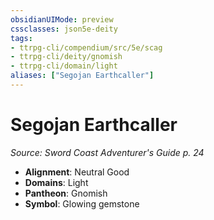 ```yaml
---
obsidianUIMode: preview
cssclasses: json5e-deity
tags:
- ttrpg-cli/compendium/src/5e/scag
- ttrpg-cli/deity/gnomish
- ttrpg-cli/domain/light
aliases: ["Segojan Earthcaller"]
---
```

# Segojan Earthcaller
*Source: Sword Coast Adventurer's Guide p. 24* 

- **Alignment**: Neutral Good
- **Domains**: Light
- **Pantheon**: Gnomish
- **Symbol**: Glowing gemstone